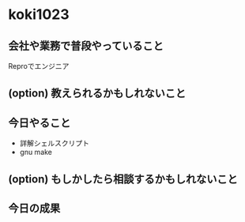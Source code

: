 # koki1023

## 会社や業務で普段やっていること

Reproでエンジニア

## (option) 教えられるかもしれないこと

## 今日やること

 - 詳解シェルスクリプト
 - gnu make 
 

## (option) もしかしたら相談するかもしれないこと

## 今日の成果
